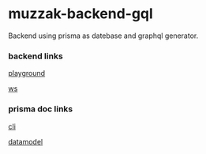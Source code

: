 # muzzak-backend-gql
Backend using prisma as datebase and graphql generator.

### backend links
[playground](https://eu1.prisma.sh/fabian-f24b98/muzzakshare/dev)

[ws](https://eu1.prisma.sh/fabian-f24b98/muzzakshare/dev)

### prisma doc links
[cli](https://www.prisma.io/docs/prisma-cli-and-configuration/cli-command-reference-xcv9/)

[datamodel](https://www.prisma.io/docs/data-model-and-migrations/data-model-knul/)

